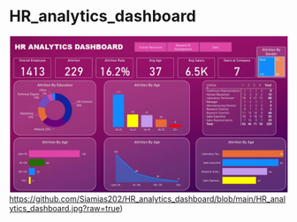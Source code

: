 # HR_analytics_dashboard
![DashBoard](https://github.com/Siamias202/HR_analytics_dashboard/blob/main/HR_analytics_dashboard.jpg)https://github.com/Siamias202/HR_analytics_dashboard/blob/main/HR_analytics_dashboard.jpg?raw=true)
